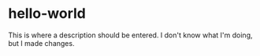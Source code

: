 # hello-world
This is where a description should be entered.
I don't know what I'm doing, but I made changes.
